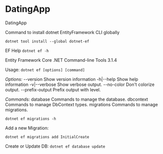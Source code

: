 # DatingApp
DatingApp

Command to install dotnet EntityFramework CLI globally

`dotnet tool install --global dotnet-ef`

EF Help
`dotnet ef -h`

Entity Framework Core .NET Command-line Tools 3.1.4

Usage: `dotnet ef [options] [command]`

*Options:*
  --version        Show version information
  -h|--help        Show help information
  -v|--verbose     Show verbose output.
  --no-color       Don't colorize output.
  --prefix-output  Prefix output with level.

*Commands:*
  database    Commands to manage the database.
  dbcontext   Commands to manage DbContext types.
  migrations  Commands to manage migrations.

`dotnet ef migrations -h`

Add a new Migration:

`dotnet ef migrations add InitialCreate`

Create or Update DB:
`dotnet ef database update` 
